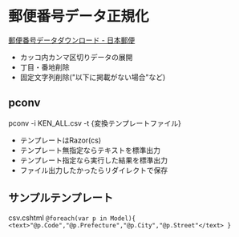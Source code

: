 ﻿# 郵便番号データ正規化

[郵便番号データダウンロード \- 日本郵便](http://www.post.japanpost.jp/zipcode/download.html)

* カッコ内カンマ区切りデータの展開
* 丁目・番地削除
* 固定文字列削除("以下に掲載がない場合"など)

## pconv

pconv -i KEN_ALL.csv -t {変換テンプレートファイル}

* テンプレートはRazor(cs)
* テンプレート無指定ならテキストを標準出力
* テンプレート指定なら実行した結果を標準出力
* ファイル出力したかったらリダイレクトで保存

## サンプルテンプレート

csv.cshtml
`
    @foreach(var p in Model){
    <text>"@p.Code","@p.Prefecture","@p.City","@p.Street"</text>
}
`
